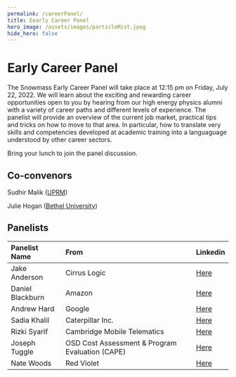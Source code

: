 ```yaml
---
permalink: /careerPanel/
title: Eearly Career Panel
hero_image: /assets/images/particleMist.jpeg
hide_hero: false
---
```


# Early Career Panel

The Snowmass Early Career Panel will take place at 12:15 pm on Friday, July 22, 2022.
We will learn about the exciting and rewarding career opportunities open to you by hearing from our high energy physics alumni with a variety of career paths and different levels of experience. The panelist will provide an overview of the current job market, practical tips and tricks on how to move to that area. In particular, how to translate very skills and competencies developed at academic training into a languaguage understood by other career sectors.

Bring your lunch to join the panel discussion.

## Co-convenors
Sudhir Malik ([UPRM](http://charma.uprm.edu/~malik/))

Julie Hogan ([Bethel University](https://www.bethel.edu/academics/faculty/julie-hogan))

## Panelists

| Panelist Name| From | Linkedin      |
| :---        |    :----   |          :--- | 
| Jake Anderson  | Cirrus Logic       | [Here](https://www.linkedin.com/in/jacob-anderson/) |
| Daniel Blackburn   | Amazon        | [Here](https://www.linkedin.com/in/daniel-blackburn/)  |
| Andrew Hard    | Google        | [Here](https://www.linkedin.com/in/andrew-hard-25b690a5/)	     |
| Sadia Khalil   | Caterpillar Inc.        | [Here](https://www.linkedin.com/in/sadiakhalil/)  |
| Rizki Syarif   | Cambridge Mobile Telematics        | [Here](https://www.linkedin.com/in/rizki-syarif-84399416/)  |
| Joseph Tuggle  | OSD Cost Assessment & Program Evaluation (CAPE)        | 	[Here](https://www.linkedin.com/in/josephmtuggle/)      |
| Nate Woods     | Red Violet       | [Here](https://www.linkedin.com/in/nate-woods-96967a145/)     |

																					
